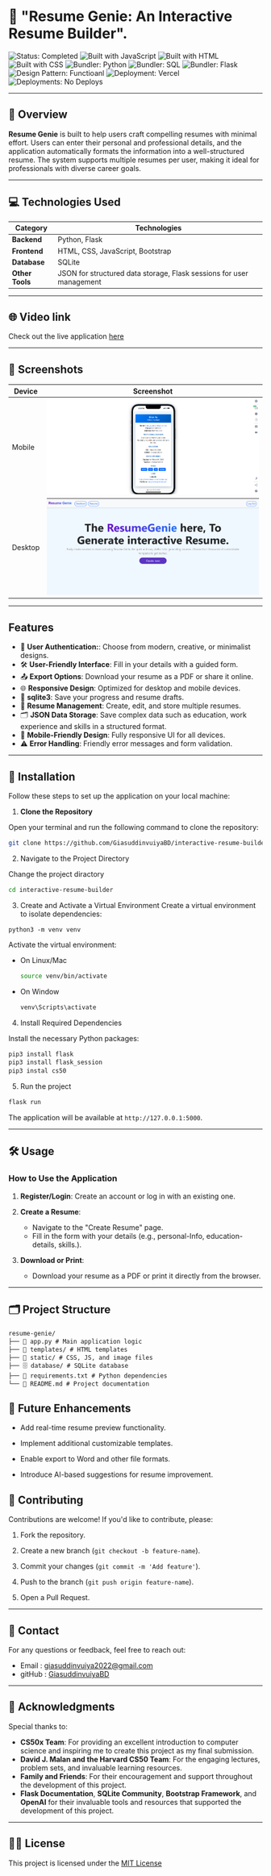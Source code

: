 # 📝 "Resume Genie: An Interactive Resume Builder". 


![Status: Completed](https://img.shields.io/badge/Status-Completed-green)
![Built with JavaScript](https://img.shields.io/badge/Built%20with-JavaScript-yellow)
![Built with HTML](https://img.shields.io/badge/Built%20with-HTML-red)
![Built with CSS](https://img.shields.io/badge/Built%20with-CSS-blue)
![Bundler: Python](https://img.shields.io/badge/Bundler-python-magenta)
![Bundler: SQL](https://img.shields.io/badge/Bundler-SQL-magenta)
![Bundler: Flask](https://img.shields.io/badge/Bundler-Flask-magenta)
![Design Pattern: Functioanl](https://img.shields.io/badge/Design%20Pattern-Functional-blue)
![Deployment: Vercel](https://img.shields.io/badge/Deployment-Versal-lightgrey)
![Deployments: No Deploys](https://img.shields.io/badge/Deployments-No%20Deploys-lightgrey)

---


## 📌 Overview

**Resume Genie** is built to help users craft compelling resumes with minimal effort. Users can enter their personal and professional details, and the application automatically formats the information into a well-structured resume. The system supports multiple resumes per user, making it ideal for professionals with diverse career goals.

---

## 💻 Technologies Used

| **Category**     | **Technologies**                                     |
|-------------------|-----------------------------------------------------|
| **Backend**      | Python, Flask                                       |
| **Frontend**     | HTML, CSS, JavaScript, Bootstrap                    |
| **Database**     | SQLite                                             |
| **Other Tools**  | JSON for structured data storage, Flask sessions for user management |

---

## 🌐 Video link
Check out the live application [here](https://youtu.be/kaYG7iiTsXQ)

---

## 📸 Screenshots

| Device  | Screenshot                                                                                   |
|---------|---------------------------------------------------------------------------------------------|
| Mobile  | ![Mobile View](/ResumeGenie/static/images/mobile-view.png)                         |
| Desktop | ![Desktop View](/ResumeGenie/static/images/desktop-view.png)                               |

---

## Features
- 🔐 **User Authentication:**: Choose from modern, creative, or minimalist designs.
- 🛠️ **User-Friendly Interface**: Fill in your details with a guided form.
- 📤 **Export Options**: Download your resume as a PDF or share it online.
- 🌐 **Responsive Design**: Optimized for desktop and mobile devices.
- 💾 **sqlite3**: Save your progress and resume drafts.
- 📂 **Resume Management**: Create, edit, and store multiple resumes.
- 🗂️ **JSON Data Storage**: Save complex data such as education, work experience and skills in a structured format.
- 📱 **Mobile-Friendly Design**: Fully responsive UI for all devices.
- ⚠️ **Error Handling**: Friendly error messages and form validation.


--- 
## 🚀 Installation

Follow these steps to set up the application on your local machine:

1. **Clone the Repository** 

Open your terminal and run the following command to clone the repository:

```bash
git clone https://github.com/GiasuddinvuiyaBD/interactive-resume-builder.git
```
2. Navigate to the Project Directory

Change the project diractory
```bash
cd interactive-resume-builder
```

3. Create and Activate a Virtual Environment
Create a virtual environment to isolate dependencies:
```base 
python3 -m venv venv
```

Activate the virtual environment:
- On Linux/Mac
    ```bash
    source venv/bin/activate
    ```
- On Window
    ```bash
    venv\Scripts\activate
    ```

4. Install Required Dependencies

Install the necessary Python packages:
```bash
pip3 install flask
pip3 install flask_session
pip3 instal cs50
```

5. Run the project
```bash
flask run
```

The application will be available at `http://127.0.0.1:5000`.


--- 
## 🛠️ Usage
### How to Use the Application

1. **Register/Login**: Create an account or log in with an existing one.

2. **Create a Resume**:
    - Navigate to the "Create Resume" page.
    - Fill in the form with your details (e.g., personal-Info, education-details, skills.).

3. **Download or Print**:
    - Download your resume as a PDF or print it directly from the browser.

---
##  🗂️ Project Structure

```base 
resume-genie/ 
├── 📁 app.py # Main application logic 
├── 📁 templates/ # HTML templates 
├── 📁 static/ # CSS, JS, and image files 
├── 🗄️ database/ # SQLite database 
├── 📄 requirements.txt # Python dependencies 
└── 📄 README.md # Project documentation
```

## 🚀 Future Enhancements

- Add real-time resume preview functionality.

- Implement additional customizable templates.

- Enable export to Word and other file formats.

- Introduce AI-based suggestions for resume improvement.


##  🤝 Contributing
Contributions are welcome! If you'd like to contribute, please:

1. Fork the repository.

2. Create a new branch (`git checkout -b feature-name`).

3. Commit your changes (`git commit -m 'Add feature'`).

4. Push to the branch (`git push origin feature-name`).

5. Open a Pull Request.

--- 


## 👤 Contact
For any questions or feedback, feel free to reach out:


- Email : giasuddinvuiya2022@gmail.com
- gitHub : [GiasuddinvuiyaBD](https://github.com/GiasuddinvuiyaBD)

--- 


## 🙏 Acknowledgments
Special thanks to:

- **CS50x Team**: For providing an excellent introduction to computer science and inspiring me to create this project as my final submission.
- **David J. Malan and the Harvard CS50 Team**: For the engaging lectures, problem sets, and invaluable learning resources.
- **Family and Friends**: For their encouragement and support throughout the development of this project.
- **Flask Documentation**, **SQLite Community**, **Bootstrap Framework**, and **OpenAI** for their invaluable tools and resources that supported the development of this project.

--- 
## 📜✨ License 
This project is licensed under the [MIT License](/ResumeGenie/LICENSE)
